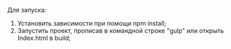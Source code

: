 Для запуска:
  1. Установить зависимости при помощи npm install;
  2. Запустить проект, прописав в командной строке "gulp" или открыть Index.html в build;
